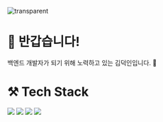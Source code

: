![transparent](https://capsule-render.vercel.app/api?type=transparent&fontColor=703ee5&text=Dunkin00's%20GitHub%20&height=150&fontSize=60&desc=Welcome!&descAlignY=75&descAlign=60)

# 🙋‍️ 반갑습니다! 
백엔드 개발자가 되기 위해 노력하고 있는 김덕인입니다. 👐

# ⚒️ Tech Stack
<img src="https://img.shields.io/badge/JAVA-007396?style=for-the-badge&logo=java&logoColor=white"> 
<img src="https://img.shields.io/badge/SpringBoot-6DB33F?style=for-the-badge&logo=SpringBoot&logoColor=white">
<img src="https://img.shields.io/badge/mysql-4479A1?style=for-the-badge&logo=mysql&logoColor=white">
<img src="https://img.shields.io/badge/AWS-232F3E?style=for-the-badge&logo=Amazon AWS&logoColor=white">
<!--
**Dunkin00/Dunkin00** is a ✨ _special_ ✨ repository because its `README.md` (this file) appears on your GitHub profile.

Here are some ideas to get you started:

- 🔭 I’m currently working on ...
- 🌱 I’m currently learning ...
- 👯 I’m looking to collaborate on ...
- 🤔 I’m looking for help with ...
- 💬 Ask me about ...
- 📫 How to reach me: ...
- 😄 Pronouns: ...
- ⚡ Fun fact: ...
-->

